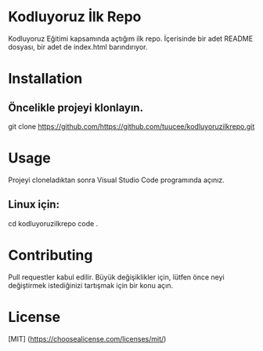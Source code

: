 # Kodluyoruz İlk Repo
Kodluyoruz Eğitimi kapsamında açtığım ilk repo. İçerisinde bir adet README dosyası, bir adet de index.html barındırıyor. 
# Installation

## Öncelikle projeyi klonlayın.

git clone https://github.com/https://github.com/tuucee/kodluyoruzilkrepo.git

# Usage
Projeyi cloneladıktan sonra Visual Studio Code programında açınız.

## Linux için:
cd kodluyoruzilkrepo
code .

# Contributing
Pull requestler kabul edilir. Büyük değişiklikler için, lütfen önce neyi değiştirmek istediğinizi tartışmak için bir konu açın.

# License
[MIT] (https://choosealicense.com/licenses/mit/)
